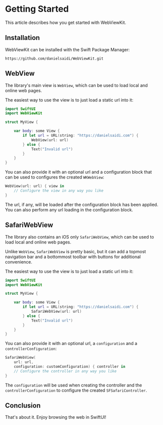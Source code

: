#  Getting Started

This article describes how you get started with WebViewKit.


## Installation

WebViewKit can be installed with the Swift Package Manager:

```
https://github.com/danielsaidi/WebViewKit.git
``` 


## WebView

The library's main view is ``WebView``, which can be used to load local and online web pages.

The easiest way to use the view is to just load a static url into it:

```swift
import SwiftUI
import WebViewKit

struct MyView {

    var body: some View {
        if let url = URL(string: "https://danielsaidi.com") {
            WebView(url: url)
        } else {
            Text("Invalid url")
        }
    }
}
```

You can also provide it with an optional url and a configuration block that can be used to configures the created `WKWebView`:

```swift
WebView(url: url) { view in
    // Configure the view in any way you like
}
```

The url, if any, will be loaded after the configuration block has been applied. You can also perform any url loading in the configuration block.


## SafariWebView

The library also contains an iOS only ``SafariWebView``, which can be used to load local and online web pages.

Unlike ``WebView``, ``SafariWebView`` is pretty basic, but it can add a topmost navigation bar and a bottommost toolbar with buttons for additional convenience.

The easiest way to use the view is to just load a static url into it:

```swift
import SwiftUI
import WebViewKit

struct MyView {

    var body: some View {
        if let url = URL(string: "https://danielsaidi.com") {
            SafariWebView(url: url)
        } else {
            Text("Invalid url")
        }
    }
}
```

You can also provide it with an optional url, a `configuration` and a `controllerConfiguration`:

```swift
SafariWebView(
    url: url,
    configuration: customConfiguration) { controller in
    // Configure the controller in any way you like
}
```

The `configuration` will be used when creating the controller and the `controllerConfiguration` to configure the created `SFSafariController`.    


## Conclusion

That's about it. Enjoy browsing the web in SwiftUI!
